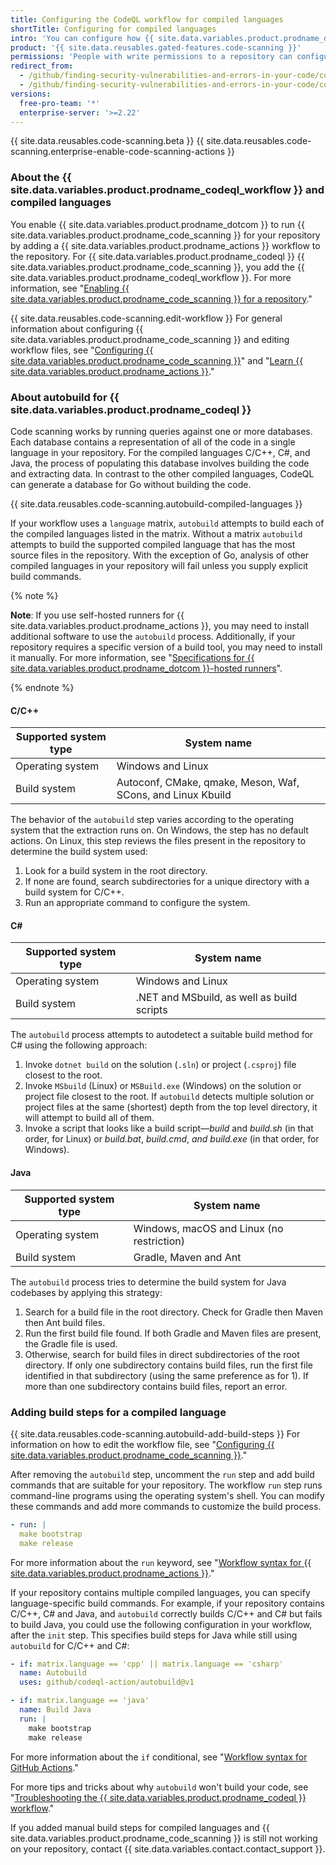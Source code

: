 ```yaml
---
title: Configuring the CodeQL workflow for compiled languages
shortTitle: Configuring for compiled languages
intro: 'You can configure how {{ site.data.variables.product.prodname_dotcom }} uses the {{ site.data.variables.product.prodname_codeql_workflow }} to scan code written in compiled languages for vulnerabilities and errors.'
product: '{{ site.data.reusables.gated-features.code-scanning }}'
permissions: 'People with write permissions to a repository can configure {{ site.data.variables.product.prodname_code_scanning }} for the repository.'
redirect_from:
  - /github/finding-security-vulnerabilities-and-errors-in-your-code/configuring-code-scanning-for-compiled-languages
  - /github/finding-security-vulnerabilities-and-errors-in-your-code/configuring-the-codeql-action-for-compiled-languages
versions:
  free-pro-team: '*'
  enterprise-server: '>=2.22'
---
```


{{ site.data.reusables.code-scanning.beta }}
{{ site.data.reusables.code-scanning.enterprise-enable-code-scanning-actions }}

### About the {{ site.data.variables.product.prodname_codeql_workflow }} and compiled languages

You enable {{ site.data.variables.product.prodname_dotcom }} to run {{ site.data.variables.product.prodname_code_scanning }} for your repository by adding a {{ site.data.variables.product.prodname_actions }} workflow to the repository. For {{ site.data.variables.product.prodname_codeql }} {{ site.data.variables.product.prodname_code_scanning }}, you add the {{ site.data.variables.product.prodname_codeql_workflow }}. For more information, see "[Enabling {{ site.data.variables.product.prodname_code_scanning }} for a repository](/github/finding-security-vulnerabilities-and-errors-in-your-code/enabling-code-scanning-for-a-repository)."

{{ site.data.reusables.code-scanning.edit-workflow }} 
For general information about configuring {{ site.data.variables.product.prodname_code_scanning }} and editing workflow files, see "[Configuring {{ site.data.variables.product.prodname_code_scanning }}](/github/finding-security-vulnerabilities-and-errors-in-your-code/configuring-code-scanning)" and  "[Learn {{ site.data.variables.product.prodname_actions }}](/actions/learn-github-actions)."

###  About autobuild for {{ site.data.variables.product.prodname_codeql }}

Code scanning works by running queries against one or more databases. Each database contains a representation of all of the code in a single language in your repository. For the compiled languages C/C++, C#, and Java, the process of populating this database involves building the code and extracting data. In contrast to the other compiled languages, CodeQL can generate a database for Go without building the code.

{{ site.data.reusables.code-scanning.autobuild-compiled-languages }}

If your workflow uses a `language` matrix, `autobuild` attempts to build each of the compiled languages listed in the matrix. Without a matrix `autobuild` attempts to build the supported compiled language that has the most source files in the repository. With the exception of Go, analysis of other compiled languages in your repository will fail unless you supply explicit build commands.

{% note %}

**Note**: If you use self-hosted runners for {{ site.data.variables.product.prodname_actions }}, you may need to install additional software to use the `autobuild` process. Additionally, if your repository requires a specific version of a build tool, you may need to install it manually. For more information, see "[Specifications for {{ site.data.variables.product.prodname_dotcom }}-hosted runners](/actions/reference/specifications-for-github-hosted-runners/#supported-software)".

{% endnote %}

#### C/C++

| Supported system type | System name |
|----|----|
|  Operating system | Windows and Linux |
| Build system | Autoconf, CMake, qmake, Meson, Waf, SCons, and Linux Kbuild |

The behavior of the `autobuild` step varies according to the operating system that the extraction runs on. On Windows, the step has no default actions. On Linux, this step reviews the files present in the repository to determine the build system used:

1. Look for a build system in the root directory.
2. If none are found, search subdirectories for a unique directory with a build system for C/C++.
3. Run an appropriate command to configure the system. 

#### C#

| Supported system type | System name |
|----|----|
|  Operating system | Windows and Linux |
| Build system | .NET and MSbuild, as well as build scripts |

The `autobuild` process attempts to autodetect a suitable build method for C# using the following approach:

1. Invoke `dotnet build` on the solution (`.sln`) or project (`.csproj`) file closest to the root.
2. Invoke `MSbuild` (Linux) or `MSBuild.exe` (Windows) on the solution or project file closest to the root.
If `autobuild` detects multiple solution or project files at the same (shortest) depth from the top level directory, it will attempt to build all of them.
3. Invoke a script that looks like a build script—_build_ and _build.sh_ (in that order, for Linux) or _build.bat_, _build.cmd_, _and build.exe_ (in that order, for Windows).

#### Java

| Supported system type | System name |
|----|----|
|  Operating system | Windows, macOS and Linux (no restriction) |
| Build system | Gradle, Maven and Ant |

The `autobuild` process tries to determine the build system for Java codebases by applying this strategy:

1. Search for a build file in the root directory. Check for Gradle then Maven then Ant build files.
2. Run the first build file found. If both Gradle and Maven files are present, the Gradle file is used.
3. Otherwise, search for build files in direct subdirectories of the root directory. If only one subdirectory contains build files, run the first file identified in that subdirectory (using the same preference as for 1). If more than one subdirectory contains build files, report an error.

### Adding build steps for a compiled language

{{ site.data.reusables.code-scanning.autobuild-add-build-steps }} For information on how to edit the workflow file, see  "[Configuring {{ site.data.variables.product.prodname_code_scanning }}](/github/finding-security-vulnerabilities-and-errors-in-your-code/configuring-code-scanning#editing-a-code-scanning-workflow)."

After removing the `autobuild` step, uncomment the `run` step and add build commands that are suitable for your repository. The workflow `run` step runs command-line programs using the operating system's shell. You can modify these commands and add more commands to customize the build process. 

``` yaml
- run: |
  make bootstrap
  make release
```

For more information about the `run` keyword, see "[Workflow syntax for {{ site.data.variables.product.prodname_actions }}](/actions/reference/workflow-syntax-for-github-actions#jobsjob_idstepsrun)."

If your repository contains multiple compiled languages, you can specify language-specific build commands. For example, if your repository contains C/C++, C# and Java, and `autobuild` correctly builds C/C++ and C# but fails to build Java, you could use the following configuration in your workflow, after the `init` step. This specifies build steps for Java while still using `autobuild` for C/C++ and C#:

```yaml
- if: matrix.language == 'cpp' || matrix.language == 'csharp' 
  name: Autobuild
  uses: github/codeql-action/autobuild@v1

- if: matrix.language == 'java' 
  name: Build Java
  run: |
    make bootstrap
    make release
```

For more information about the `if` conditional, see "[Workflow syntax for GitHub Actions](/actions/reference/workflow-syntax-for-github-actions#jobsjob_idstepsif)."

For more tips and tricks about why `autobuild` won't build your code, see "[Troubleshooting the {{ site.data.variables.product.prodname_codeql }} workflow](/github/finding-security-vulnerabilities-and-errors-in-your-code/troubleshooting-the-codeql-workflow)."

If you added manual build steps for compiled languages and {{ site.data.variables.product.prodname_code_scanning }} is still not working on your repository, contact {{ site.data.variables.contact.contact_support }}.
